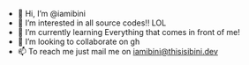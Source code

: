 - 👋 Hi, I’m @iamibini
- 👀 I’m interested in all source codes!!  LOL
- 🌱 I’m currently learning Everything that comes in front of me!
- 💞️ I’m looking to collaborate on gh
- 📫 To reach me just mail me on iamibini@thisisibini.dev

<!---
iamibini/iamibini is a ✨ special ✨ repository because its `README.md` (this file) appears on your GitHub profile.
You can click the Preview link to take a look at your changes.
--->
